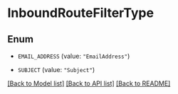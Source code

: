 # InboundRouteFilterType

## Enum


* `EMAIL_ADDRESS` (value: `"EmailAddress"`)

* `SUBJECT` (value: `"Subject"`)


[[Back to Model list]](../README.md#documentation-for-models) [[Back to API list]](../README.md#documentation-for-api-endpoints) [[Back to README]](../README.md)


